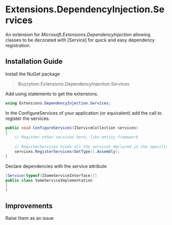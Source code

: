 Extensions.DependencyInjection.Services
=======================================

An extension for *Microsoft.Extensions.DependencyInjection* allowing classes to
be decorated with [Service] for quick and easy dependency registration.

Installation Guide
------------------

Install the NuGet package

>   Buzzytom.Extensions.DependencyInjection.Services

Add using statements to get the extensions.

~~~~~~~~~~~~~~~~~~~~~~~~~~~~~~~~~~~~~~~~~~~~~~~~~~~~~~~~~~~~~~~~~~~~~~~~~~~~~ c#
using Extensions.DependencyInjection.Services;
~~~~~~~~~~~~~~~~~~~~~~~~~~~~~~~~~~~~~~~~~~~~~~~~~~~~~~~~~~~~~~~~~~~~~~~~~~~~~~~~

In the ConfigureServices of your application (or equivalent) add the call to
register the services.

~~~~~~~~~~~~~~~~~~~~~~~~~~~~~~~~~~~~~~~~~~~~~~~~~~~~~~~~~~~~~~~~~~~~~~~~~~~~~ c#
public void ConfigureServices(IServiceCollection services)
{
    // Register other services here, like entity framework
    
    // RegisterServices binds all the services declared in the specified assemblies
    services.RegisterServices(GetType().Assembly);
}
~~~~~~~~~~~~~~~~~~~~~~~~~~~~~~~~~~~~~~~~~~~~~~~~~~~~~~~~~~~~~~~~~~~~~~~~~~~~~~~~

Declare dependencies with the service attribute

~~~~~~~~~~~~~~~~~~~~~~~~~~~~~~~~~~~~~~~~~~~~~~~~~~~~~~~~~~~~~~~~~~~~~~~~~~~~~ c#
[Service(typeof(ISomeServiceInterface))]
public class SomeServiceImplementation
{
}
~~~~~~~~~~~~~~~~~~~~~~~~~~~~~~~~~~~~~~~~~~~~~~~~~~~~~~~~~~~~~~~~~~~~~~~~~~~~~~~~

Improvements
------------

Raise them as an issue
